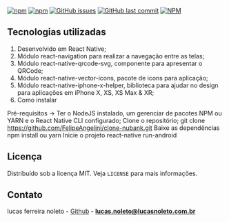 
<!-- PROJECT SHIELDS -->

[![npm](https://img.shields.io/npm/v/react-native-template-rocketseat-basic.svg?label=npm%20package)](https://www.npmjs.com/package/react-native-template-rocketseat-basic)
[![npm](https://img.shields.io/npm/dt/react-native-template-rocketseat-basic.svg)](https://www.npmjs.com/package/react-native-template-rocketseat-basic)
[![GitHub issues](https://img.shields.io/github/issues-raw/rocketseat/react-native-template-rocketseat-basic.svg)](https://github.com/Rocketseat/react-native-template-rocketseat-basic/issues)
[![GitHub last commit](https://img.shields.io/github/last-commit/rocketseat/react-native-template-rocketseat-basic.svg)](https://github.com/Rocketseat/react-native-template-rocketseat-basic/commits/master)
[![NPM](https://img.shields.io/npm/l/react-native-template-rocketseat-basic.svg)](https://choosealicense.com/licenses/mit)


<!-- CONTRIBUTING -->

## Tecnologias utilizadas

1. Desenvolvido em React Native;
2. Módulo react-navigation para realizar a navegação entre as telas;
3. Módulo react-native-qrcode-svg, componente para apresentar o QRCode;
4. Módulo react-native-vector-icons, pacote de icons para aplicação;
5. Módulo react-native-iphone-x-helper, biblioteca para ajudar no design para aplicações em iPhone X, XS, XS Max & XR;
6. Como instalar

Pré-requisitos -> Ter o NodeJS instalado, um gerenciar de pacotes NPM ou YARN e o React Native CLI configurado;
Clone o repositório; git clone https://github.com/FelipeAngelini/clone-nubank.git
Baixe as dependências npm install ou yarn
Inicie o projeto react-native run-android

<!-- LICENSE -->

## Licença

Distribuído sob a licença MIT. Veja `LICENSE` para mais informações.

<!-- CONTACT -->

## Contato

lucas ferreira noleto - [Github](https://github.com/lfnoleto) - **lucas.noleto@lucasnoleto.com.br**
